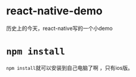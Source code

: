 # react-native-demo
历史上的今天，react-native写的一个小demo
# ```npm install```
```npm install```就可以安装到自己电脑了啊 ，只有ios版。
